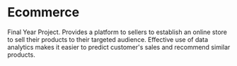 # Ecommerce
Final Year Project.
Provides a platform to sellers to establish an online store to sell their products to their targeted audience. Effective use of data analytics makes it easier to predict customer's sales and recommend similar products.
